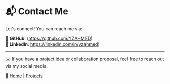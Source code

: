 # 📬 Contact Me

Let's connect! You can reach me via:

📌 **GitHub**: (https://github.com/YZAHMED)  
📌 **LinkedIn**: https://linkedin.com/in/yzahmed)  


---

✉️ If you have a project idea or collaboration proposal, feel free to reach out via my social media.

🔗 [Home](index.md) | [Projects](projects.md)
